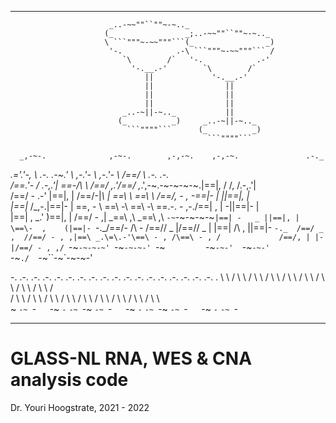 ___
                          _..-~~""``""~-~.._                                                
                         (_                _;..-~~""``""~-~.._                              
                         \ ```"""~-~~"""```(_                _)                             
                          '-.            .-\ ```"""~-~~"""``` /                             
                             `\        /`   '-.            .-'                              
                               '-.__.-'        `\        /`                                 
                                  ||             '-.__.-'                                   
                                  ||                ||                                      
                                  ||                ||                                      
                                  ||                ||                                      
                             _..-~||-~.._           ||                                      
                            (_          _)     _..-~||-~.._                                 
                              ```""""```      (_          _)                                
                                                ```""""```                                  
                                                                                            
      _,-~-.              ,-~-.        ,-,-~.    ,-,-~.               .-._                  
  _.='.'-,  \   _.-.    .-~.'  \     ,-.'-  _\ ,-.'-  _\             /==/ \  .-._   _.-.    
 /==.'-     / .-,.'|    \==\-/\ \   /==/_ ,_.'/==/_ ,_.',-~.-~-~-~-~.|==|, \/ /, /.-,.'|    
/==/ -   .-' |==|, |    /==/-|_\ |  \==\  \   \==\  \  /==/,  -   , -\==|-  \|  ||==|, |    
|==|_   /_,-.|==|- |    \==\,   - \  \==\ -\   \==\ -\ \==\.-.  - ,-./==| ,  | -||==|- |    
|==|  , \_.' )==|, |    /==/ -   ,|  _\==\ ,\  _\==\ ,\ `-~`-~-~-~-~`|==| -   _ ||==|, |    
\==\-  ,    (|==|- `-._/==/-  /\ - \/==/\/ _ |/==/\/ _ |             |==|  /\ , ||==|- `-._ 
 /==/ _  ,  //==/ - , ,|==\ _.\=\.-'\==\ - , /\==\ - , /             /==/, | |- |/==/ - , ,/
 `-~`-~-~-~' `-~`-~-~-' `-~`         `-~`-~-'  `-~`-~-'              `-~`./  `-~``-~`-~-~-' 
                                                                                            
 -. .-.   .-. .-.   .-. .-.   .-. .-.   .-. .-.   .-. .-.   .-. .-.   .-. .-.   .-. .-.   . 
   \   \ /   \   \ /   \   \ /   \   \ /   \   \ /   \   \ /   \   \ /   \   \ /   \   \ /  
  / \   \   / \   \   / \   \   / \   \   / \   \   / \   \   / \   \   / \   \   / \   \   
 ~   `-~ `-`   `-~ `-`   `-~ `-~   `-~ `-`   `-~ `-`   `-~ `-~   `-~ `-`   `-~ `-`   `-~ `- 
___

# GLASS-NL RNA, WES & CNA analysis code #

Dr. Youri Hoogstrate, 2021 - 2022

